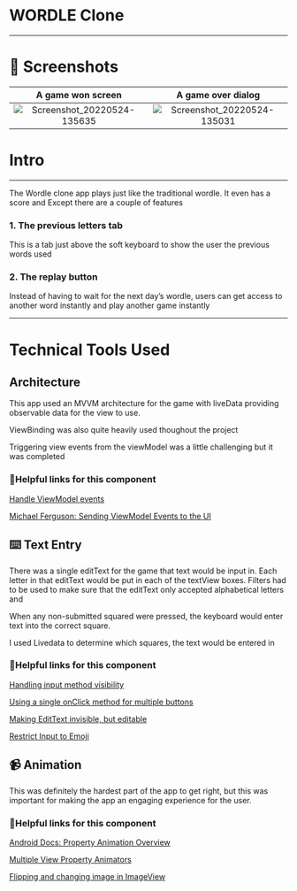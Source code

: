 # WORDLE Clone

---

# 🌁 Screenshots
A game won screen             |  A game over dialog
:-------------------------:|:-------------------------:
![Screenshot_20220524-135635](https://user-images.githubusercontent.com/51966182/170122362-3d345f26-2e40-4724-aa35-91c4b30eae2f.jpg)  |  ![Screenshot_20220524-135031](https://user-images.githubusercontent.com/51966182/170122390-10b8425d-cb95-43b4-8eb2-8d852291fd40.jpg)






# Intro

---

The Wordle clone app plays just like the traditional wordle. It even has a score and  Except there are a couple of features

### 1. The previous letters tab

This is a tab just above the soft keyboard to show the user the previous words used

### 2. The replay button

Instead of having to wait for the next day’s wordle, users can get access to another word instantly and play another game instantly

---

# Technical Tools Used

## Architecture

This app used an MVVM architecture for the game with liveData providing observable data for the view to use.

ViewBinding was also quite heavily used thoughout the project

Triggering view events from the viewModel was a little challenging but it was completed

### 🔗Helpful links for this component

[Handle ViewModel events](https://developer.android.com/topic/architecture/ui-layer/events#handle-viewmodel-events)

[Michael Ferguson: Sending ViewModel Events to the UI](https://proandroiddev.com/sending-view-model-events-to-the-ui-eef76bdd632c)

## ⌨️ Text Entry

There was a single editText for the game that text would be input in. Each letter in that editText would be put in each of the textView boxes. Filters had to be used to make sure that the editText only accepted alphabetical letters and 

When any non-submitted squared were pressed, the keyboard would enter text into the correct square.

I used Livedata to determine which squares, the text would be entered in

### 🔗Helpful links for this component

[Handling input method visibility](https://developer.android.com/training/keyboard-input/visibility#kotlin)

[Using a single onClick method for multiple buttons](https://stackoverflow.com/questions/7873480/android-one-onclick-method-for-multiple-buttons)

[Making EditText invisible, but editable](https://stackoverflow.com/questions/18159263/android-hidden-but-select-able-edittext)

[Restrict Input to Emoji](https://www.youtube.com/watch?v=LZppoEuviSw&t=354s&ab_channel=RahulPandey)

## 📹 Animation

This was definitely the hardest part of the app to get right, but this was important for making the app an engaging experience for the user.

### 🔗Helpful links for this component

[Android Docs: Property Animation Overview](https://developer.android.com/guide/topics/graphics/prop-animation)

[Multiple View Property Animators](https://stackoverflow.com/questions/46397561/multiple-viewpropertyanimators)

[Flipping and changing image in ImageView](https://stackoverflow.com/questions/37028694/flipping-and-changing-image-in-imageview)
